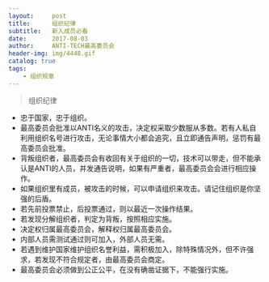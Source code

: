 ```yaml
---
layout:     post
title:      组织纪律
subtitle:   新入成员必看
date:       2017-08-03
author:     ANTI-TECH最高委员会
header-img: img/4448.gif
catalog: true
tags:
    - 组织规章
---
```

> 组织纪律

* 忠于国家，忠于组织。
* 最高委员会批准以ANTI名义的攻击，决定权采取少数服从多数。若有人私自利用组织名号进行攻击，无论事情大小都会追究，且立即通告声明，惩罚有最高委员会批准。
* 背叛组织者，最高委员会有收回有关于组织的一切，技术可以带走，但不能承认是ANTI的人员，并发通告说明，如果有严重者，最高委员会会进行相应操作。
* 如果组织里有成员，被攻击的时候，可以申请组织来攻击。请记住组织是你坚强的后盾。
* 若先前投票禁止，后投票通过，则以最近一次操作结果。
* 若发现分解组织者，判定为背叛，按照相应实施。
* 决定权归属最高委员会，解释权归属最高委员会。
* 内部人员需测试通过则可加入，外部人员无需。
* 若遇到维护国家维护组织名誉利益，需积极加入，除特殊情况外，但不许强求，若发现不符合规定者，由最高委员会商定。
* 最高委员会必须做到公正公平，在没有确凿证据下，不能强行实施。

